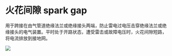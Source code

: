 # 火花间隙 spark gap
用于跨接在由气管道绝缘法兰或绝缘接头两端，防止雷电过电压击穿绝缘法兰或绝缘接头的电气装置。平时处于开路状态，遭受雷击或故障电压时，火花间隙短路，将电流排放到接地网。


![](..\..\..\photos\火花间隙.jpg)
